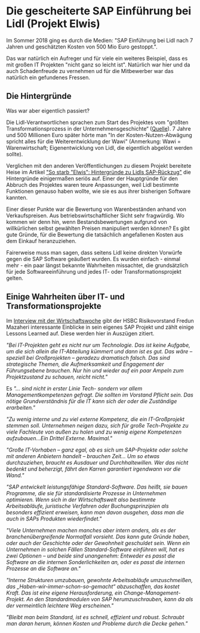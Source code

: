 # Die gescheiterte SAP Einführung bei Lidl (Projekt Elwis)

Im Sommer 2018 ging es durch die Medien: "SAP Einführung bei Lidl nach 7 Jahren und geschätzten Kosten von 500 Mio Euro gestoppt.". 

Das war natürlich ein Aufreger und für viele ein weiteres Beispiel, dass es mit großen IT Projekten "nicht ganz so leicht ist". Natürlich war hier und da auch Schadenfreude zu vernehmen ud für die Mitbewerber war das natürlich ein gefundenes Fressen.

## Die Hintergründe

Was war aber eigentlich passiert? 

Die Lidl-Verantwortlichen sprachen zum Start des Projektes vom "größten Transformationsprozess in der Unternehmensgeschichte“ ([Quelle](https://www.heise.de/newsticker/meldung/Elwis-ist-tot-Lidl-stoppt-millionenschweres-Projekt-mit-SAP-4111245.html)). 7 Jahre und 500 Millionen Euro später hörte man "In der Kosten-Nutzen-Abwägung spricht alles für die Weiterentwicklung der Wawi" (Anmerkung: Wawi = Warenwirtschaft; Eigenentwicklung von Lidl, die eigentlich abgelöst werden sollte).

Verglichen mit den anderen Veröffentlichungen zu diesem Projekt bereitete Heise im Artikel ["So starb "Elwis": Hintergründe zu Lidls SAP-Rückzug"](https://www.heise.de/newsticker/meldung/So-starb-Elwis-Hintergruende-zu-Lidls-SAP-Rueckzug-4113285.html) die Hintergründe einigermaßen seriös auf. Einer der Hauptgründe für den Abbruch des Projektes waren teure Anpassungen, weil Lidl bestimmte Funktionen genauso haben wollte, wie sie es aus ihrer bisherigen Software kannten.

Einer dieser Punkte war die Bewertung von Warenbeständen anhand von Verkaufspreisen. Aus betriebswirtschaftlicher Sicht sehr fragwürdig. Wo kommen wir denn hin, wenn Bestandsbewertungen aufgrund von willkürlichen selbst gewählten Preisen manipuliert werden können? Es gibt gute Gründe, für die Bewertung die tatsächlich angefallenen Kosten aus dem Einkauf heranzuziehen.

Fairerweise muss man sagen, dass seitens Lidl keine direkten Vorwürfe gegen die SAP Software geäußert wurden. Es wurden einfach - einmal mehr - ein paar längst bekannte Wahrheiten missachtet, die grundsätzlich für jede Softwareeinführung und jedes IT- oder Transformationsprojekt gelten.

## Einige Wahrheiten über IT- und Transformationsprojekte

Im [Interview mit der Wirtschaftswoche](https://www.wiwo.de/unternehmen/it/hsbc-risikovorstand-einen-kompletten-arbeitstag-in-der-woche-fuer-das-sap-projekt-reserviert/24091710.html) gibt der HSBC Risikovorstand Fredun Mazaheri interessante Einblicke in sein eigenes SAP Projekt und zählt einige Lessons Learned auf. Diese werden hier in Auszügen zitiert.

*"Bei IT-Projekten geht es nicht nur um Technologie. Das ist keine Aufgabe, um die sich allein die IT-Abteilung kümmert und dann ist es gut. Das wäre – speziell bei Großprojekten – geradezu dramatisch falsch. Das sind strategische Themen, die Aufmerksamkeit und Engagement der Führungsebene brauchen. Nur hin und wieder auf ein paar Ampeln zum Projektzustand zu schauen, reicht nicht."*

Es *"... sind nicht in erster Linie Tech- sondern vor allem Managementkompetenzen gefragt. Die sollten im Vorstand Pflicht sein. Das nötige Grundverständnis für die IT kann sich der oder die Zuständige erarbeiten."*

*"Zu wenig interne und zu viel externe Kompetenz, die ein IT-Großprojekt stemmen soll. Unternehmen neigen dazu, sich für große Tech-Projekte zu viele Fachleute von außen zu holen und zu wenig eigene Kompetenzen aufzubauen...Ein Drittel Externe. Maximal."*

*"Große IT-Vorhaben – ganz egal, ob es sich um SAP-Projekte oder solche mit anderen Anbietern handelt – brauchen Zeit... Um so etwas durchzuziehen, braucht es Ausdauer und Durchhaltewillen. Wer das nicht bedenkt und beherzigt, fährt den Karren garantiert irgendwann vor die Wand."*

*"SAP entwickelt leistungsfähige Standard-Software. Das heißt, sie bauen Programme, die sie für standardisierte Prozesse in Unternehmen optimieren. Wenn sich in der Wirtschaftswelt also bestimmte Arbeitsabläufe, juristische Verfahren oder Buchungsprinzipien als besonders effizient erweisen, kann man davon ausgehen, dass man die auch in SAPs Produkten wiederfindet."*

*"Viele Unternehmen machen manches aber intern anders, als es der branchenübergreifende Normalfall vorsieht. Das kann gute Gründe haben, oder auch der Geschichte oder der Gewohnheit geschuldet sein. Wenn ein Unternehmen in solchen Fällen Standard-Software einführen will, hat es zwei Optionen – und beide sind unangenehm: Entweder es passt die Software an die internen Sonderlichkeiten an, oder es passt die internen Prozesse an die Software an."*

*"Interne Strukturen umzubauen, gewohnte Arbeitsabläufe umzuschmeißen, das „Haben-wir-immer-schon-so-gemacht“ abzuschaffen, das kostet Kraft. Das ist eine eigene Herausforderung, ein Change-Management-Projekt. An den Standardmodulen von SAP herumzuschrauben, kann da als der vermeintlich leichtere Weg erscheinen."*

*"Bleibt man beim Standard, ist es schnell, effizient und robust. Schraubt man daran herum, können Kosten und Probleme durch die Decke gehen."*



